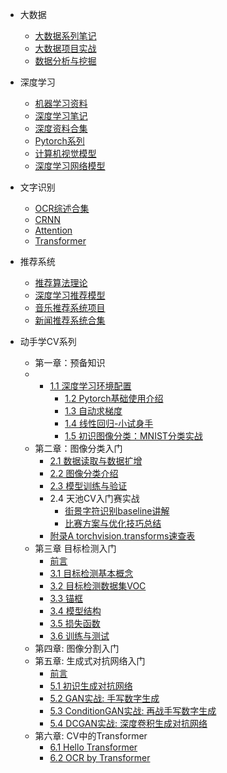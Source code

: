 * 大数据
  * [大数据系列笔记](https://blog.csdn.net/qq_36816848/category_10847000.html)
  * [大数据项目实战](https://blog.csdn.net/qq_36816848/category_11274508.html)
  * [数据分析与挖掘](https://blog.csdn.net/qq_36816848/category_10976756.html)
* 深度学习
    * [机器学习资料](https://blog.csdn.net/qq_36816848/category_10846122.html)
    * [深度学习笔记](https://blog.csdn.net/qq_36816848/category_11053032.html)
    * [深度资料合集](https://blog.csdn.net/qq_36816848/article/details/125829496)
    * [Pytorch系列](https://blog.csdn.net/qq_36816848/category_11477132.html)
    * [计算机视觉模型](md/cv.md)
    * [深度学习网络模型](md/model.md)
* 文字识别
    * [OCR综述合集](md/OCR.md)
    * [CRNN](md/CRNN.md)
    * [Attention](md/Attention.md)
    * [Transformer](md/Transformer.md)
* 推荐系统
    * [推荐算法理论](https://blog.csdn.net/qq_36816848/category_10770781.html)
    * [深度学习推荐模型](https://blog.csdn.net/qq_36816848/category_10770781.html)
    * [音乐推荐系统项目](https://blog.csdn.net/qq_36816848/article/details/108383078)
    * [新闻推荐系统合集](https://blog.csdn.net/qq_36816848/article/details/121941803)

* 动手学CV系列
    * 第一章：预备知识
    * - [1.1 深度学习环境配置](chapter01_preliminary_knowledge/1.1_environment_install/README.md)
        - [1.2 Pytorch基础使用介绍](chapter01_preliminary_knowledge/1.2_pytorch_basic_usage_introduction/README.md)
        - [1.3 自动求梯度](chapter01_preliminary_knowledge/1.3_automatic_gradient/README.md)
        - [1.4 线性回归-小试身手](chapter01_preliminary_knowledge/1.4_linear_regression_pytorch/README.md)
        - [1.5 初识图像分类：MNIST分类实战](chapter01_preliminary_knowledge/1.5_mnist_classification/README.md)
    * 第二章：图像分类入门
        - [2.1 数据读取与数据扩增](chapter02_image_classification_introduction/2.1_dataloader_and_augmentation/README.md)
        - [2.2 图像分类介绍](chapter02_image_classification_introduction/2.2_introduction_of_image_classification/README.md)
        - [2.3 模型训练与验证](chapter02_image_classification_introduction/2.3_model_training_and_verification/README.md)
        - 2.4 天池CV入门赛实战
          - [街景字符识别baseline讲解](chapter02_image_classification_introduction/2.4_classification_action_SVHN/baseline.md)
          - [比赛方案与优化技巧总结](chapter02_image_classification_introduction/2.4_classification_action_SVHN/ideas_and_tricks_summary.md)
        - [附录A torchvision.transforms速查表](chapter02_image_classification_introduction/appendix/appendixA_data_augment.md)
    * 第三章 目标检测入门
        - [前言](chapter03_object_detection_introduction/introduction.md)
        - [3.1 目标检测基本概念](chapter03_object_detection_introduction/3_1.md)
        - [3.2 目标检测数据集VOC](chapter03_object_detection_introduction/3_2.md)
        - [3.3 锚框](chapter03_object_detection_introduction/3_3.md)
        - [3.4 模型结构](chapter03_object_detection_introduction/3_4.md)
        - [3.5 损失函数](chapter03_object_detection_introduction/3_5.md)
        - [3.6 训练与测试](chapter03_object_detection_introduction/3_6.md)
    * 第四章: 图像分割入门
    * 第五章: 生成式对抗网络入门
        - [前言](chapter05_gan/introduction.md)
        - [5.1 初识生成对抗网络](chapter05_gan/5_1.md)
        - [5.2 GAN实战: 手写数字生成](chapter05_gan/5_2.md)
        - [5.3 ConditionGAN实战: 再战手写数字生成](chapter05_gan/5_3.md)
        - [5.4 DCGAN实战: 深度卷积生成对抗网络](chapter05_gan/5_4.md)
    * 第六章: CV中的Transformer
        - [6.1 Hello Transformer](chapter06_transformer/6_1_hello_transformer.md)
        - [6.2 OCR by Transformer](chapter06_transformer/6_2_ocr_by_transformer.md)





